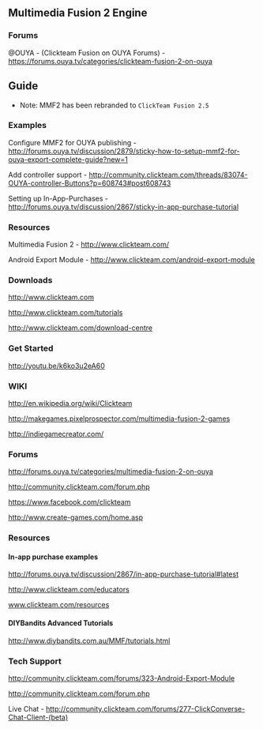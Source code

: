 ## Multimedia Fusion 2 Engine

### Forums

@OUYA - (Clickteam Fusion on OUYA Forums) - https://forums.ouya.tv/categories/clickteam-fusion-2-on-ouya<br/>

## Guide

* Note: MMF2 has been rebranded to `ClickTeam Fusion 2.5`

### Examples

Configure MMF2 for OUYA publishing - http://forums.ouya.tv/discussion/2879/sticky-how-to-setup-mmf2-for-ouya-export-complete-guide?new=1

Add controller support - http://community.clickteam.com/threads/83074-OUYA-controller-Buttons?p=608743#post608743

Setting up In-App-Purchases - http://forums.ouya.tv/discussion/2867/sticky-in-app-purchase-tutorial


### Resources

Multimedia Fusion 2 - http://www.clickteam.com/

Android Export Module - http://www.clickteam.com/android-export-module

### Downloads

http://www.clickteam.com

http://www.clickteam.com/tutorials 

http://www.clickteam.com/download-centre

### Get Started

http://youtu.be/k6ko3u2eA60

### WIKI

http://en.wikipedia.org/wiki/Clickteam 

http://makegames.pixelprospector.com/multimedia-fusion-2-games 

http://indiegamecreator.com/

### Forums

http://forums.ouya.tv/categories/multimedia-fusion-2-on-ouya 

http://community.clickteam.com/forum.php

https://www.facebook.com/clickteam 

http://www.create-games.com/home.asp

### Resources

#### In-app purchase examples

http://forums.ouya.tv/discussion/2867/in-app-purchase-tutorial#latest 

http://www.clickteam.com/educators 

www.clickteam.com/resources

#### DIYBandits Advanced Tutorials
http://www.diybandits.com.au/MMF/tutorials.html

### Tech Support

http://community.clickteam.com/forums/323-Android-Export-Module

http://community.clickteam.com/forum.php

Live Chat - http://community.clickteam.com/forums/277-ClickConverse-Chat-Client-(beta)
